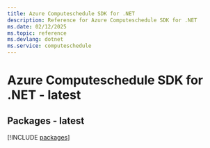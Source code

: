 ```yaml
---
title: Azure Computeschedule SDK for .NET
description: Reference for Azure Computeschedule SDK for .NET
ms.date: 02/12/2025
ms.topic: reference
ms.devlang: dotnet
ms.service: computeschedule
---
```

# Azure Computeschedule SDK for .NET - latest
## Packages - latest
[!INCLUDE [packages](computeschedule-index.md)]